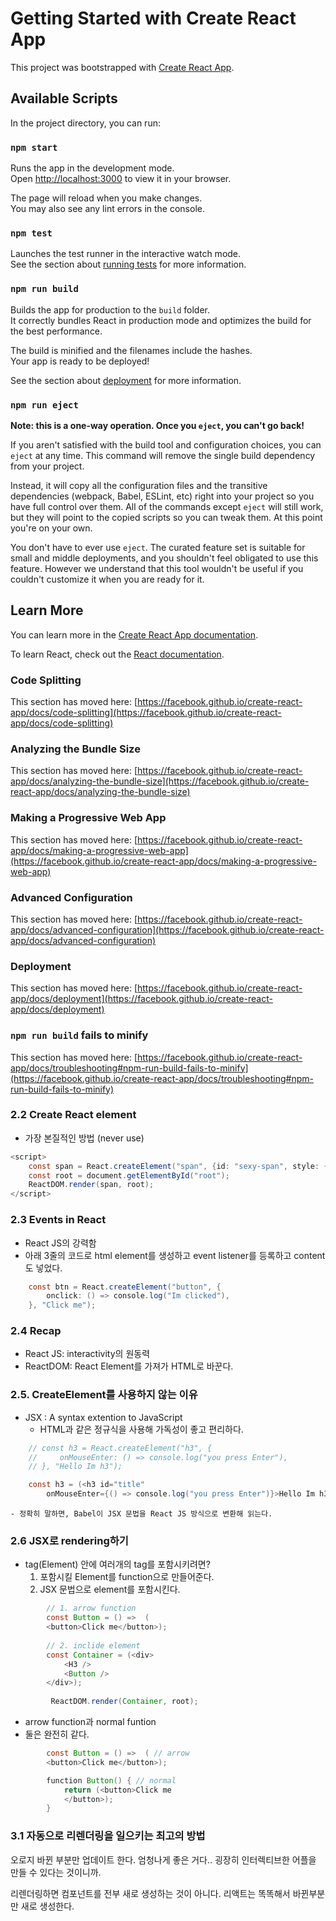 # Getting Started with Create React App

This project was bootstrapped with [Create React App](https://github.com/facebook/create-react-app).

## Available Scripts

In the project directory, you can run:

### `npm start`

Runs the app in the development mode.\
Open [http://localhost:3000](http://localhost:3000) to view it in your browser.

The page will reload when you make changes.\
You may also see any lint errors in the console.

### `npm test`

Launches the test runner in the interactive watch mode.\
See the section about [running tests](https://facebook.github.io/create-react-app/docs/running-tests) for more information.

### `npm run build`

Builds the app for production to the `build` folder.\
It correctly bundles React in production mode and optimizes the build for the best performance.

The build is minified and the filenames include the hashes.\
Your app is ready to be deployed!

See the section about [deployment](https://facebook.github.io/create-react-app/docs/deployment) for more information.

### `npm run eject`

**Note: this is a one-way operation. Once you `eject`, you can't go back!**

If you aren't satisfied with the build tool and configuration choices, you can `eject` at any time. This command will remove the single build dependency from your project.

Instead, it will copy all the configuration files and the transitive dependencies (webpack, Babel, ESLint, etc) right into your project so you have full control over them. All of the commands except `eject` will still work, but they will point to the copied scripts so you can tweak them. At this point you're on your own.

You don't have to ever use `eject`. The curated feature set is suitable for small and middle deployments, and you shouldn't feel obligated to use this feature. However we understand that this tool wouldn't be useful if you couldn't customize it when you are ready for it.

## Learn More

You can learn more in the [Create React App documentation](https://facebook.github.io/create-react-app/docs/getting-started).

To learn React, check out the [React documentation](https://reactjs.org/).

### Code Splitting

This section has moved here: [https://facebook.github.io/create-react-app/docs/code-splitting](https://facebook.github.io/create-react-app/docs/code-splitting)

### Analyzing the Bundle Size

This section has moved here: [https://facebook.github.io/create-react-app/docs/analyzing-the-bundle-size](https://facebook.github.io/create-react-app/docs/analyzing-the-bundle-size)

### Making a Progressive Web App

This section has moved here: [https://facebook.github.io/create-react-app/docs/making-a-progressive-web-app](https://facebook.github.io/create-react-app/docs/making-a-progressive-web-app)

### Advanced Configuration

This section has moved here: [https://facebook.github.io/create-react-app/docs/advanced-configuration](https://facebook.github.io/create-react-app/docs/advanced-configuration)

### Deployment

This section has moved here: [https://facebook.github.io/create-react-app/docs/deployment](https://facebook.github.io/create-react-app/docs/deployment)

### `npm run build` fails to minify

This section has moved here: [https://facebook.github.io/create-react-app/docs/troubleshooting#npm-run-build-fails-to-minify](https://facebook.github.io/create-react-app/docs/troubleshooting#npm-run-build-fails-to-minify)


### 2.2 Create React element
- 가장 본질적인 방법 (never use)
```java script
<script>
	const span = React.createElement("span", {id: "sexy-span", style: {color: "red"}}, "Hello, I'm a  span" );
	const root = document.getElementById("root");
	ReactDOM.render(span, root);
</script>
```

### 2.3 Events in React
- React JS의 강력함
- 아래 3줄의 코드로 html element를 생성하고 event listener를 등록하고 content도 넣었다.
```java script
	const btn = React.createElement("button", {
        onclick: () => console.log("Im clicked"),
    }, "Click me");
```

### 2.4 Recap
- React JS: interactivity의 원동력
- ReactDOM: React Element를 가져가 HTML로 바꾼다.

### 2.5. CreateElement를 사용하지 않는 이유
- JSX : A syntax extention to JavaScript
	- HTML과 같은 정규식을 사용해 가독성이 좋고 편리하다.
```java script
    // const h3 = React.createElement("h3", {
    //     onMouseEnter: () => console.log("you press Enter"),
    // }, "Hello Im h3");

    const h3 = (<h3 id="title"
        onMouseEnter={() => console.log("you press Enter")}>Hello Im h3</h3>);
```
	- 정확히 말하면, Babel이 JSX 문법을 React JS 방식으로 변환해 읽는다.

### 2.6 JSX로 rendering하기
- tag(Element) 안에 여러개의 tag를 포함시키려면?
	1. 포함시킬 Element를 function으로 만들어준다.
	2. JSX 문법으로 element를 포함시킨다.

```java script
		// 1. arrow function  
	    const Button = () =>  (
        <button>Click me</button>);
		
		// 2. inclide element
		const Container = (<div>
        	<H3 />
       		<Button />
        </div>);
		
		 ReactDOM.render(Container, root);

```

- arrow function과 normal funtion
- 둘은 완전히 같다.
```java script
	    const Button = () =>  ( // arrow
        <button>Click me</button>);

		function Button() { // normal
			return (<button>Click me
			</button>);
		} 

``` 


### 3.1 자동으로 리렌더링을 일으키는 최고의 방법
오로지 바뀐 부분만 업데이트 한다. 엄청나게 좋은 거다..
굉장히 인터렉티브한 어플을 만들 수 있다는 것이니까.

리렌더링하면 컴포넌트를 전부 새로 생성하는 것이 아니다.
리액트는 똑똑해서 바뀐부분만 새로 생성한다.